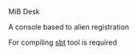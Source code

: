 MiB Desk

A console based to alien registration

For compiling [sbt](http://www.scala-sbt.org/) tool is required
